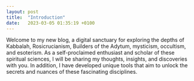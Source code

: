 ```yaml
---
layout: post
title:  "Introduction"
date:   2023-03-05 01:35:19 +0100
---
```

Welcome to my new blog, a digital sanctuary for exploring the depths of Kabbalah, Rosicrucianism, Builders of the Adytum, mysticism, occultism, and esoterism. As a self-proclaimed enthusiast and scholar of these spiritual sciences, I will be sharing my thoughts, insights, and discoveries with you. In addition, I have developed unique tools that aim to unlock the secrets and nuances of these fascinating disciplines.
